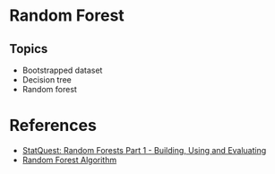 # Random Forest

## Topics
- Bootstrapped dataset
- Decision tree
- Random forest

# References
- [StatQuest: Random Forests Part 1 - Building, Using and Evaluating](https://www.youtube.com/watch?v=J4Wdy0Wc_xQ)
- [Random Forest Algorithm](https://www.javatpoint.com/machine-learning-random-forest-algorithm)
